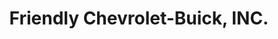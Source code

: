 ---
title: "Friendly Chevrolet-Buick, INC."
url: /albemarle/friendly-chevrolet-buick-inc/
shop: Autohaus
---